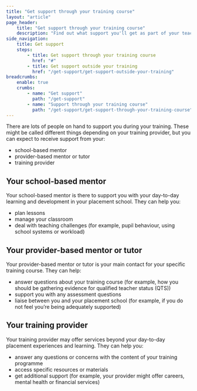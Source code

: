 ```yaml
---
title: "Get support through your training course"
layout: "article"
page_header:
    title: "Get support through your training course"
    description: "Find out what support you'll get as part of your teacher training course."
side_navigation:
    title: Get support
    steps:
        - title: Get support through your training course 
          href: "#"
        - title: Get support outside your training
          href: "/get-support/get-support-outside-your-training"
breadcrumbs: 
    enable: true
    crumbs: 
        - name: "Get support"
          path: "/get-support"
        - name: "Support through your training course"
          path: "/get-support/get-support-through-your-training-course"
---
```


There are lots of people on hand to support you during your training. These might be called different things depending on your training provider, but you can expect to receive support from your:

- school-based mentor
- provider-based mentor or tutor
- training provider

## Your school-based mentor
Your school-based mentor is there to support you with your day-to-day learning and development in your placement school. They can help you:

- plan lessons
- manage your classroom
- deal with teaching challenges (for example, pupil behaviour, using school systems or workload)

## Your provider-based mentor or tutor
Your provider-based mentor or tutor is your main contact for your specific training course. They can help:

- answer questions about your training course (for example, how you should be gathering evidence for qualified teacher status (QTS))
- support you with any assessment questions
- liaise between you and your placement school (for example, if you do not feel you’re being adequately supported)

## Your training provider
Your training provider may offer services beyond your day-to-day placement experiences and learning. They can help you:

- answer any questions or concerns with the content of your training programme
- access specific resources or materials
- get additional support (for example, your provider might offer careers, mental health or financial services)
